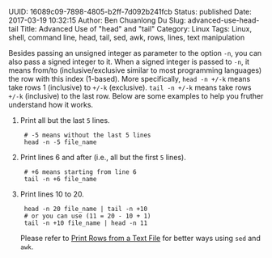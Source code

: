 UUID: 16089c09-7898-4805-b2ff-7d092b241fcb
Status: published
Date: 2017-03-19 10:32:15
Author: Ben Chuanlong Du
Slug: advanced-use-head-tail
Title: Advanced Use of "head" and "tail" 
Category: Linux
Tags: Linux, shell, command line, head, tail, sed, awk, rows, lines, text manipulation

Besides passing an unsigned integer as parameter to the option `-n`, 
you can also pass a signed integer to it.
When a signed integer is passed to `-n`, 
it means from/to (inclusive/exclusive similar to most programming languages) the row with this index (1-based). 
More specifically, 
`head -n +/-k` means take rows 1 (inclusive) to `+/-k` (exclusive).
`tail -n +/-k` means take rows `+/-k` (inclusive) to the last row. 
Below are some examples to help you fruther understand how it works.

1. Print all but the last `5` lines.

        # -5 means without the last 5 lines  
        head -n -5 file_name


2. Print lines 6 and after (i.e., all but the first `5` lines).

        # +6 means starting from line 6  
        tail -n +6 file_name 

3. Print lines 10 to 20.

        head -n 20 file_name | tail -n +10  
        # or you can use (11 = 20 - 10 + 1)
        tail -n +10 file_name | head -n 11

    Please refer to 
    [Print Rows from a Text File](http://www.legendu.net/en/blog/print-rows-from-a-text-file/)
    for better ways using `sed` and `awk`. 
